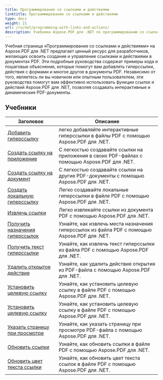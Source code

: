 ```yaml
---
title: Программирование со ссылками и действиями
linktitle: Программирование со ссылками и действиями
type: docs
weight: 21
url: /ru/net/programming-with-links-and-actions/
description: Учебники Aspose.PDF для .NET по программированию со ссылками и действиями — это всеобъемлющий ресурс для освоения создания и управления интерактивными ссылками в документах PDF.
---
```

Учебная страница «Программирование со ссылками и действиями» на Aspose.PDF для .NET предлагает ценный ресурс для разработчиков, желающих освоить создание и управление ссылками и действиями в документах PDF. Эти подробные руководства содержат примеры кода и пошаговые объяснения, которые помогут вам добавлять гиперссылки, действия с формами и многое другое в документы PDF. Независимо от того, являетесь ли вы новичком или опытным пользователем, эти руководства помогут вам эффективно использовать функции ссылок и действий Aspose.PDF для .NET, позволяя создавать интерактивные и динамические PDF-документы.

## Учебники
| Заголовок | Описание |
| --- | --- | 
| [Добавить гиперссылку](./add-hyperlink/) | легко добавляйте интерактивные гиперссылки в файлы PDF с помощью Aspose.PDF для .NET. |  
| [Создать ссылку на приложение](./create-application-link/) | С легкостью создавайте ссылки на приложения в своих PDF-файлах с помощью Aspose.PDF для .NET. |  
| [Создать ссылку на документ](./create-document-link/) | С легкостью создавайте ссылки на другие PDF-документы с помощью Aspose.PDF для .NET. |  
| [Создать локальную гиперссылку](./create-local-hyperlink/) | Легко создавайте локальные гиперссылки в файле PDF с помощью Aspose.PDF для .NET. |  
| [Извлечь ссылки](./extract-links/) | Легко извлекайте ссылки из документа PDF с помощью Aspose.PDF для .NET. |  
| [Получить назначения гиперссылок](./get-hyperlink-destinations/) | Узнайте, как извлечь места назначения гиперссылок из файла PDF с помощью Aspose.PDF для .NET. |  
| [Получить текст гиперссылки](./get-hyperlink-text/) | Узнайте, как извлечь текст гиперссылки из файла PDF с помощью Aspose.PDF для .NET. |  
| [Удалить открытое действие](./remove-open-action/) | Узнайте, как удалить действие открытия из PDF-файла с помощью Aspose.PDF для .NET. |  
| [Установить целевую ссылку](./set-destination-link/) | Узнайте, как установить целевую ссылку в файле PDF с помощью Aspose.PDF для .NET. |  
| [Установить целевую ссылку](./set-target-link/) | Узнайте, как установить целевую ссылку в файле PDF с помощью Aspose.PDF для .NET. |  
| [Указать страницу при просмотре](./specify-page-when-viewing/) | Узнайте, как указать страницу при просмотре PDF-файла с помощью Aspose.PDF для .NET. |  
| [Обновить ссылки](./update-links/) | Узнайте, как обновить ссылки в файле PDF с помощью Aspose.PDF для .NET. |  
| [Обновить цвет текста ссылки](./update-link-text-color/) | Узнайте, как обновить цвет текста ссылок в файле PDF с помощью Aspose.PDF для .NET. |  